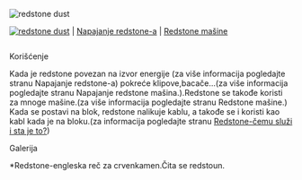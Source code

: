 ![redstone dust](http://images3.wikia.nocookie.net/__cb20110629043454/minecraft/images/e/eb/Redstonedust.png)

[![redstone dust](http://images3.wikia.nocookie.net/__cb20110629043454/minecraft/images/e/eb/Redstonedust.png)](Redstone.md) | [Napajanje redstone-a](Napajanje.md) | [Redstone mašine](mašine.md)


     
![]()
  


Korišćenje

Kada je redstone povezan na izvor energije (za više informacija pogledajte stranu Napajanje redstone-a)  pokreće klipove,bacače...(za više informacija pogledajte stranu Napajanje redstone mašina.).Redstone se takođe koristi za mnoge mašine.(za više informacija pogledajte stranu Redstone mašine.) 
Kada se postavi na blok, redstone nalikuje kablu, a takođe se i koristi kao kabl kada je na bloku.(za informacija pogledajte stranu [Redstone-čemu služi i sta je to?](Redstone.md))

Galerija



*Redstone-engleska reč za crvenkamen.Čita se redstoun.